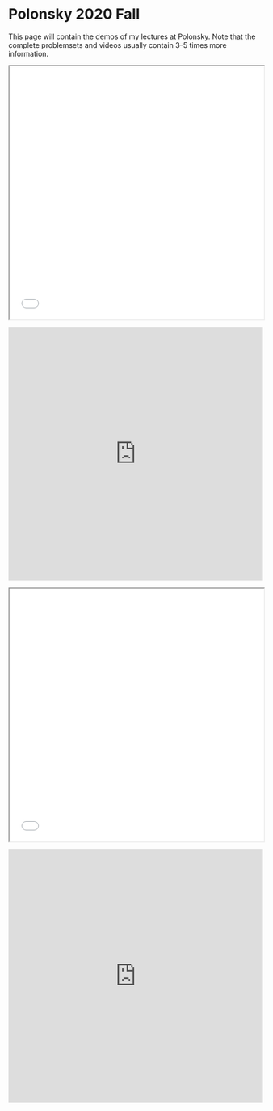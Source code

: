 <h1>
    Polonsky 2020 Fall
</h1>

<p>
    This page will contain the demos of my lectures at Polonsky.  Note that the complete problemsets and videos usually contain 3&ndash;5 times more information.
</p>

<div class="row">
    <div class="col-12 col-md-5">
        <iframe src="/teaching/polonsky/demo/C1-binomial-counting.pdf" width="100%" height="500px"></iframe>
    </div>
    <p></p>
    <div class="col-12 col-md-7">
        <iframe width="100%" height="500px" src="https://www.youtube.com/embed/PK67lDoTsy8" frameborder="0" allow="accelerometer; autoplay; encrypted-media; gyroscope; picture-in-picture" allowfullscreen></iframe>
    </div>
</div>
<p></p>
<div class="row">
    <div class="col-12 col-md-5">
        <iframe src="/teaching/polonsky/demo/C2-cell-combinatorics.pdf" width="100%" height="500px"></iframe>
    </div>
    <p></p>
    <div class="col-12 col-md-7">
        <iframe width="100%" height="500px" src="https://www.youtube.com/embed/tDLVoLf6LO8" frameborder="0" allow="accelerometer; autoplay; encrypted-media; gyroscope; picture-in-picture" allowfullscreen></iframe>
    </div>
</div>
<p></p>
<div class="row">
    <div class="col-12 col-md-5">
        <!-- <iframe src="/teaching/polonsky/demo/C2-cell-combinatorics.pdf" width="100%" height="500px"></iframe> -->
    </div>
    <p></p>
    <div class="col-12 col-md-7">
        <!-- <iframe width="100%" height="500px" src="https://www.youtube.com/embed/PK67lDoTsy8" frameborder="0" allow="accelerometer; autoplay; encrypted-media; gyroscope; picture-in-picture" allowfullscreen></iframe> -->
    </div>
</div>
<p></p>
<div class="row">
    <div class="col-12 col-md-5">
        <!-- <iframe src="/teaching/polonsky/demo/C2-cell-combinatorics.pdf" width="100%" height="500px"></iframe> -->
    </div>
    <p></p>
    <div class="col-12 col-md-7">
        <!-- <iframe width="100%" height="500px" src="https://www.youtube.com/embed/PK67lDoTsy8" frameborder="0" allow="accelerometer; autoplay; encrypted-media; gyroscope; picture-in-picture" allowfullscreen></iframe> -->
    </div>
</div>
<p></p>
<div class="row">
    <div class="col-12 col-md-5">
        <!-- <iframe src="/teaching/polonsky/demo/C2-cell-combinatorics.pdf" width="100%" height="500px"></iframe> -->
    </div>
    <p></p>
    <div class="col-12 col-md-7">
        <!-- <iframe width="100%" height="500px" src="https://www.youtube.com/embed/PK67lDoTsy8" frameborder="0" allow="accelerometer; autoplay; encrypted-media; gyroscope; picture-in-picture" allowfullscreen></iframe> -->
    </div>
</div>
<p></p>
<div class="row">
    <div class="col-12 col-md-5">
        <!-- <iframe src="/teaching/polonsky/demo/C2-cell-combinatorics.pdf" width="100%" height="500px"></iframe> -->
    </div>
    <p></p>
    <div class="col-12 col-md-7">
        <!-- <iframe width="100%" height="500px" src="https://www.youtube.com/embed/PK67lDoTsy8" frameborder="0" allow="accelerometer; autoplay; encrypted-media; gyroscope; picture-in-picture" allowfullscreen></iframe> -->
    </div>
</div>
